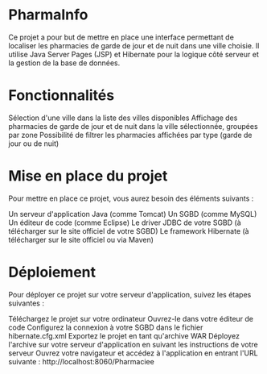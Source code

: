 # PharmaInfo
Ce projet a pour but de mettre en place une interface permettant de localiser les pharmacies de garde de jour et de nuit dans une ville choisie. Il utilise Java Server Pages (JSP) et Hibernate pour la logique côté serveur et la gestion de la base de données.
# Fonctionnalités
Sélection d'une ville dans la liste des villes disponibles
Affichage des pharmacies de garde de jour et de nuit dans la ville sélectionnée, groupées par zone
Possibilité de filtrer les pharmacies affichées par type (garde de jour ou de nuit)
# Mise en place du projet
Pour mettre en place ce projet, vous aurez besoin des éléments suivants :

Un serveur d'application Java (comme Tomcat)
Un SGBD (comme MySQL)
Un éditeur de code (comme Eclipse)
Le driver JDBC de votre SGBD (à télécharger sur le site officiel de votre SGBD)
Le framework Hibernate (à télécharger sur le site officiel ou via Maven)
# Déploiement
Pour déployer ce projet sur votre serveur d'application, suivez les étapes suivantes :

Téléchargez le projet sur votre ordinateur
Ouvrez-le dans votre éditeur de code
Configurez la connexion à votre SGBD dans le fichier hibernate.cfg.xml
Exportez le projet en tant qu'archive WAR
Déployez l'archive sur votre serveur d'application en suivant les instructions de votre serveur
Ouvrez votre navigateur et accédez à l'application en entrant l'URL suivante : http://localhost:8060/Pharmaciee
